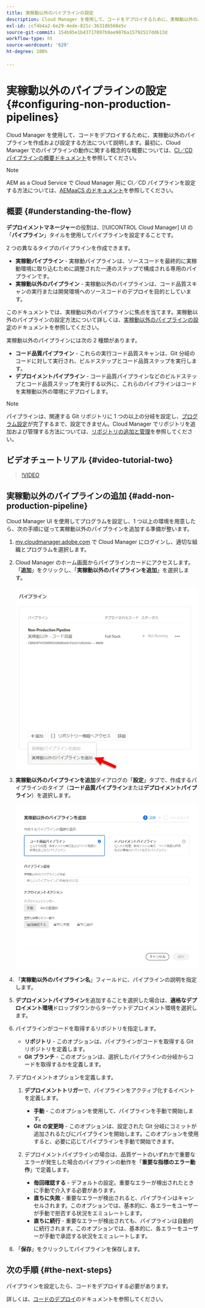 ```yaml
---
title: 実稼動以外のパイプラインの設定
description: Cloud Manager を使用して、コードをデプロイするために、実稼動以外のパイプラインを作成および設定する方法について説明します。
exl-id: ccf4b4a2-6e29-4ede-821c-36318b568e5c
source-git-commit: 154b95e1b43717097b9ae9076a15792517dd613d
workflow-type: ht
source-wordcount: '629'
ht-degree: 100%

---
```


# 実稼動以外のパイプラインの設定 {#configuring-non-production-pipelines}

Cloud Manager を使用して、コードをデプロイするために、実稼動以外のパイプラインを作成および設定する方法について説明します。最初に、Cloud Manager でのパイプラインの動作に関する概念的な概要については、[CI／CD パイプラインの概要ドキュメント](ci-cd-pipeline.md)を参照してください。

>[!NOTE]
>
>AEM as a Cloud Service で Cloud Manager 用に CI／CD パイプラインを設定する方法については、[AEMaaCS のドキュメント](https://experienceleague.adobe.com/docs/experience-manager-cloud-service/implementing/using-cloud-manager/configure-pipeline.html?lang=ja#using-cloud-manager)を参照してください。

## 概要 {#understanding-the-flow}

**デプロイメントマネージャー**&#x200B;の役割は、[!UICONTROL Cloud Manager] UI の「**パイプライン**」タイルを使用してパイプラインを設定することです。

2 つの異なるタイプのパイプラインを作成できます。

* **実稼動パイプライン** - 実稼動パイプラインは、ソースコードを最終的に実稼動環境に取り込むために調整された一連のステップで構成される専用のパイプラインです。
* **実稼動以外のパイプライン** - 実稼動以外のパイプラインは、コード品質スキャンの実行または開発環境へのソースコードのデプロイを目的としています。

このドキュメントでは、実稼動以外のパイプラインに焦点を当てます。実稼動以外のパイプラインの設定方法について詳しくは、[実稼動以外のパイプラインの設定](configuring-non-production-pipelines.md)のドキュメントを参照してください。

実稼動以外のパイプラインには次の 2 種類があります。

* **コード品質パイプライン** - これらの実行コード品質スキャンは、Git 分岐のコードに対して実行され、ビルドステップとコード品質ステップを実行します。
* **デプロイメントパイプライン** - コード品質パイプラインなどのビルドステップとコード品質ステップを実行する以外に、これらのパイプラインはコードを実稼動以外の環境にデプロイします。

>[!NOTE]
>
>パイプラインは、関連する Git リポジトリに 1 つの以上の分岐を設定し、[プログラム設定](setting-up-program.md)が完了するまで、設定できません。Cloud Manager でリポジトリを追加および管理する方法については、[リポジトリの追加と管理](cloud-manager-repositories.md)を参照してください。

## ビデオチュートリアル {#video-tutorial-two}

>[!VIDEO](https://video.tv.adobe.com/v/26316/)

## 実稼動以外のパイプラインの追加 {#add-non-production-pipeline}

Cloud Manager UI を使用してプログラムを設定し、1 つ以上の環境を用意したら、次の手順に従って実稼動以外のパイプラインを追加する準備が整います。

1. [my.cloudmanager.adobe.com](https://my.cloudmanager.adobe.com) で Cloud Manager にログインし、適切な組織とプログラムを選択します。

1. Cloud Manager のホーム画面からパイプラインカードにアクセスします。「**追加**」をクリックし、「**実稼動以外のパイプラインを追加**」を選択します。

   ![実稼動以外のパイプラインを追加](/help/using/assets/configure-pipelines/nonprod-pipeline-add1.png)

1. **実稼動以外のパイプラインを追加**&#x200B;ダイアログの「**設定**」タブで、作成するパイプラインのタイプ（**コード品質パイプライン**&#x200B;または&#x200B;**デプロイメントパイプライン**）を選択します。


   ![パイプラインタイプを選択](/help/using/assets/configure-pipelines/add-non-production-pipeline.png)

1. 「**実稼動以外のパイプライン名**」フィールドに、パイプラインの説明を指定します。

1. **デプロイメントパイプライン**&#x200B;を追加することを選択した場合は、**適格なデプロイメント環境**&#x200B;ドロップダウンからターゲットデプロイメント環境を選択します。

1. パイプラインがコードを取得するリポジトリを指定します。

   * **リポジトリ** - このオプションは、パイプラインがコードを取得する Git リポジトリを定義します。
   * **Git ブランチ** - このオプションは、選択したパイプラインの分岐からコードを取得するかを定義します。

1. デプロイメントオプションを定義します。

   1. **デプロイメントトリガー**&#x200B;で、パイプラインをアクティブ化するイベントを定義します。

      * **手動** - このオプションを使用して、パイプラインを手動で開始します。
      * **Git の変更時** - このオプションは、設定された Git 分岐にコミットが追加されるたびにパイプラインを開始します。このオプションを使用すると、必要に応じてパイプラインを手動で開始できます。
   1. デプロイメントパイプラインの場合は、品質ゲートのいずれかで重要なエラーが発生した場合のパイプラインの動作を「**重要な指標のエラー動作**」で定義します。

      * **毎回確認する** - デフォルトの設定。重要なエラーが検出されたときに手動で介入する必要があります。
      * **直ちに失敗** - 重要なエラーが検出されると、パイプラインはキャンセルされます。このオプションでは、基本的に、各エラーをユーザーが手動で拒否する状況をエミュレートします。
      * **直ちに続行** - 重要なエラーが検出されても、パイプラインは自動的に続行されます。このオプションでは、基本的に、各エラーをユーザーが手動で承認する状況をエミュレートします。


1. 「**保存**」をクリックしてパイプラインを保存します。

## 次の手順 {#the-next-steps}

パイプラインを設定したら、コードをデプロイする必要があります。

詳しくは、[コードのデプロイ](deploying-code.md)のドキュメントを参照してください。
